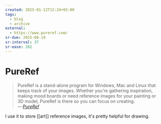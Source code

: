 ```yaml
---
created: 2025-01-12T12:24+03:00
tags:
  - blog
  - archive
external:
  - https://www.pureref.com/
sr-due: 2025-08-19
sr-interval: 37
sr-ease: 282
---
```


# PureRef

> PureRef is a stand-alone program for Windows, Mac and Linux that keeps track of your images. Whether you're gathering inspiration, making mood boards or need reference images for your painting or 3D model, PureRef is there so you can focus on creating.\
> — <cite>[PureRef](https://www.pureref.com/)</cite>

I use it to store [[art]] reference images, it's pretty helpful for drawing.
